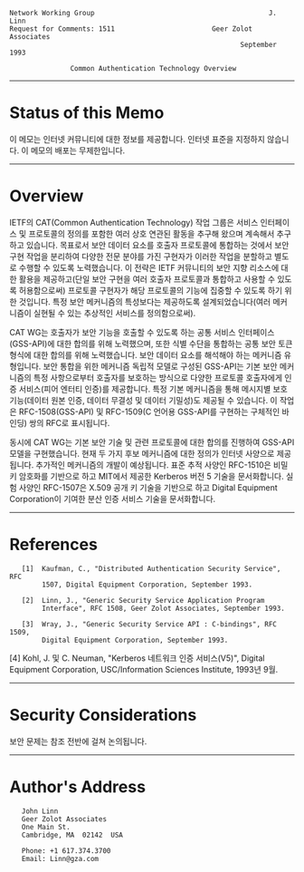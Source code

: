 

```text
Network Working Group                                           J. Linn
Request for Comments: 1511                        Geer Zolot Associates
                                                         September 1993

               Common Authentication Technology Overview
```

---
# **Status of this Memo**

이 메모는 인터넷 커뮤니티에 대한 정보를 제공합니다. 인터넷 표준을 지정하지 않습니다. 이 메모의 배포는 무제한입니다.

---
# **Overview**

IETF의 CAT\(Common Authentication Technology\) 작업 그룹은 서비스 인터페이스 및 프로토콜의 정의를 포함한 여러 상호 연관된 활동을 추구해 왔으며 계속해서 추구하고 있습니다. 목표로서 보안 데이터 요소를 호출자 프로토콜에 통합하는 것에서 보안 구현 작업을 분리하여 다양한 전문 분야를 가진 구현자가 이러한 작업을 분할하고 별도로 수행할 수 있도록 노력했습니다. 이 전략은 IETF 커뮤니티의 보안 지향 리소스에 대한 활용을 제공하고\(단일 보안 구현을 여러 호출자 프로토콜과 통합하고 사용할 수 있도록 허용함으로써\) 프로토콜 구현자가 해당 프로토콜의 기능에 집중할 수 있도록 하기 위한 것입니다. 특정 보안 메커니즘의 특성보다는 제공하도록 설계되었습니다\(여러 메커니즘이 실현될 수 있는 추상적인 서비스를 정의함으로써\).

CAT WG는 호출자가 보안 기능을 호출할 수 있도록 하는 공통 서비스 인터페이스\(GSS-API\)에 대한 합의를 위해 노력했으며, 또한 식별 수단을 통합하는 공통 보안 토큰 형식에 대한 합의를 위해 노력했습니다. 보안 데이터 요소를 해석해야 하는 메커니즘 유형입니다. 보안 통합을 위한 메커니즘 독립적 모델로 구성된 GSS-API는 기본 보안 메커니즘의 특정 사항으로부터 호출자를 보호하는 방식으로 다양한 프로토콜 호출자에게 인증 서비스\(피어 엔터티 인증\)를 제공합니다. 특정 기본 메커니즘을 통해 메시지별 보호 기능\(데이터 원본 인증, 데이터 무결성 및 데이터 기밀성\)도 제공될 수 있습니다. 이 작업은 RFC-1508\(GSS-API\) 및 RFC-1509\(C 언어용 GSS-API를 구현하는 구체적인 바인딩\) 쌍의 RFC로 표시됩니다.

동시에 CAT WG는 기본 보안 기술 및 관련 프로토콜에 대한 합의를 진행하여 GSS-API 모델을 구현했습니다. 현재 두 가지 후보 메커니즘에 대한 정의가 인터넷 사양으로 제공됩니다. 추가적인 메커니즘의 개발이 예상됩니다. 표준 추적 사양인 RFC-1510은 비밀 키 암호화를 기반으로 하고 MIT에서 제공한 Kerberos 버전 5 기술을 문서화합니다. 실험 사양인 RFC-1507은 X.509 공개 키 기술을 기반으로 하고 Digital Equipment Corporation이 기여한 분산 인증 서비스 기술을 문서화합니다.

---
# **References**

```text
   [1]  Kaufman, C., "Distributed Authentication Security Service", RFC
        1507, Digital Equipment Corporation, September 1993.

   [2]  Linn, J., "Generic Security Service Application Program
        Interface", RFC 1508, Geer Zolot Associates, September 1993.

   [3]  Wray, J., "Generic Security Service API : C-bindings", RFC 1509,
        Digital Equipment Corporation, September 1993.
```

\[4\] Kohl, J. 및 C. Neuman, "Kerberos 네트워크 인증 서비스\(V5\)", Digital Equipment Corporation, USC/Information Sciences Institute, 1993년 9월.

---
# **Security Considerations**

보안 문제는 참조 전반에 걸쳐 논의됩니다.

---
# **Author's Address**

```text
   John Linn
   Geer Zolot Associates
   One Main St.
   Cambridge, MA  02142  USA

   Phone: +1 617.374.3700
   Email: Linn@gza.com
```